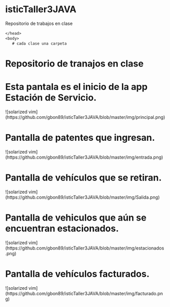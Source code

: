 # isticTaller3JAVA
 
Repositorio de trabajos en clase
<!DOCTYPE html>
<html lang="es">
    <head>
        
    </head>
    <body>
       # cada clase una carpeta
       
 <h1> Repositorio de tranajos en clase</h1>
<h1>Esta pantala es el inicio de la app Estación de Servicio.</h1>
![solarized vim](https://github.com/gbon89/isticTaller3JAVA/blob/master/img/principal.png)
<h1>Pantalla de patentes que ingresan.</h1>
![solarized vim](https://github.com/gbon89/isticTaller3JAVA/blob/master/img/entrada.png)
<h1>Pantalla de vehículos que se retiran.</h1>
![solarized vim](https://github.com/gbon89/isticTaller3JAVA/blob/master/img/Salida.png)
<h1>Pantalla de vehiculos que aún se encuentran estacionados.</h1>
![solarized vim](https://github.com/gbon89/isticTaller3JAVA/blob/master/img/estacionados.png)
<h1>Pantalla de vehículos facturados.</h1>
![solarized vim](https://github.com/gbon89/isticTaller3JAVA/blob/master/img/facturado.png)
    </body>
</html>


